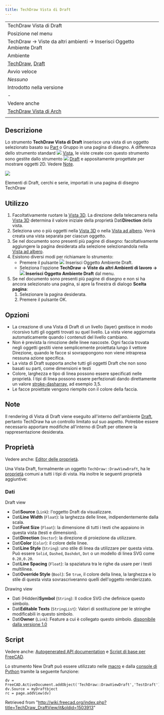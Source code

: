 ```yaml
---
title: TechDraw Vista di Draft
---
```

|  |
| --- |
| TechDraw Vista di Draft |
| Posizione nel menu |
| TechDraw → Viste da altri ambienti → Inserisci Oggetto Ambiente Draft |
| Ambiente |
| [TechDraw](/TechDraw_Workbench/it "TechDraw Workbench/it"), [Draft](/Draft_Workbench/it "Draft Workbench/it") |
| Avvio veloce |
| *Nessuno* |
| Introdotto nella versione |
| - |
| Vedere anche |
| [TechDraw Vista di Arch](/TechDraw_ArchView/it "TechDraw ArchView/it") |
|  |

## Descrizione

Lo strumento **TechDraw Vista di Draft** inserisce una vista di un oggetto selezionato basato su [Part](/Part_Workbench/it "Part Workbench/it") o Gruppo in una pagina di disegno. A differenza dello strumento standard ![](/images/TechDraw_View.svg) [Vista](/TechDraw_View/it "TechDraw View/it"), le viste create con questo strumento sono gestite dallo strumento ![](/images/Workbench_Draft.svg) [Draft](/Draft_Workbench/it "Draft Workbench/it") e appositamente progettate per mostrare oggetti 2D. Vedere [Note](#Note).

![](/images/TechDraw_DraftView_example.png)

Elementi di Draft, cerchi e serie, importati in una pagina di disegno TechDraw

## Utilizzo

1. Facoltativamente ruotare la [Vista 3D](/3D_view/it "3D view/it"). La direzione della telecamera nella [Vista 3D](/3D_view/it "3D view/it") determina il valore iniziale della proprietà Dati**Direction** della vista.
2. Seleziona uno o più oggetti nella [Vista 3D](/3D_view/it "3D view/it") o nella [Vista ad albero](/Tree_view/it "Tree view/it"). Verrà creata una vista separata per ciascun oggetto.
3. Se nel documento sono presenti più pagine di disegno: facoltativamente aggiungere la pagina desiderata alla selezione selezionandola nella [Vista ad albero](/Tree_view/it "Tree view/it").
4. Esistono diversi modi per richiamare lo strumento:
   * Premere il pulsante ![](/images/TechDraw_DraftView.svg) Inserisci Oggetto Ambiente Draft.
   * Seleziona l'opzione **TechDraw → Viste da altri Ambienti di lavoro → ![](/images/TechDraw_DraftView.svg) Inserisci Oggetto Ambiente Draft** dal menu.
5. Se nel documento sono presenti più pagine di disegno e non si ha ancora selezionato una pagina, si apre la finestra di dialogo **Scelta pagina**:
   1. Selezionare la pagina desiderata.
   2. Premere il pulsante OK.

## Opzioni

* La creazione di una Vista di Draft di un livello (layer) gestisce in modo ricorsivo tutti gli oggetti trovati su quel livello. La vista viene aggiornata automaticamente quando i contenuti del livello cambiano.
* Non è prevista la rimozione delle linee nascoste. Ogni faccia trovata negli oggetti gestiti viene semplicemente proiettata lungo il vettore Direzione, quando le facce si sovrappongono non viene intrapresa nessuna azione specifica.
* La vista di Draft supporta anche tutti gli oggetti Draft che non sono basati su parti, come dimensioni e testi
* Colore, larghezza e tipo di linea possono essere specificati nelle proprietà. I tipi di linea possono essere perfezionati dando direttamente un valore [stroke-dasharray](https://www.w3.org/TR/SVG/painting.html#StrokeProperties), ad esempio 3,5.
* Le facce proiettate vengono riempite con il colore della faccia.

## Note

Il rendering di Vista di Draft viene eseguito all'interno dell'ambiente [Draft](/Draft_Workbench/it "Draft Workbench/it"), pertanto TechDraw ha un controllo limitato sul suo aspetto. Potrebbe essere necessario apportare modifiche all'interno di Draft per ottenere la rappresentazione desiderata.

## Proprietà

Vedere anche: [Editor delle proprietà](/Property_editor/it "Property editor/it").

Una Vista Draft, formalmente un oggetto `TechDraw::DrawViewDraft`, ha le [proprietà](/TechDraw_View/it#Properties_Part_View "TechDraw View/it") comuni a tutti i tipi di vista. Ha inoltre le seguenti proprietà aggiuntive:

### Dati

Draft view

* Dati**Source** (`Link`): l'oggetto Draft da visualizzare.
* Dati**Line Width** (`Float`): la larghezza delle linee, indipendentemente dalla scala.
* Dati**Font Size** (`Float`): la dimensione di tutti i testi che appaiono in questa vista (testi e dimensioni).
* Dati**Direction** (`Vector`): la direzione di proiezione da utilizzare.
* Dati**Color** (`Color`): il colore delle linee.
* Dati**Line Style** (`String`): uno stile di linea da utilizzare per questa vista. Può essere `Solid`, `Dashed`, `Dashdot`, `Dot` o un modello di linea SVG come `0.20,0.20`.
* Dati**Line Spacing** (`Float`): la spaziatura tra le righe da usare per i testi multilinea.
* Dati**Override Style** (`Bool`): Se `true`, il colore della linea, la larghezza e lo stile di questa vista sovrascriveranno quelli dell'oggetto renderizzato.

Drawing view

* Dati (Hidden)**Symbol** (`String`): Il codice SVG che definisce questo simbolo.
* Dati**Editable Texts** (`StringList`): Valori di sostituzione per le stringhe modificabili in questo simbolo.
* Dati**Owner** (`Link`): Feature a cui è collegato questo simbolo. [disponibile dalla versione 1.0](/Release_notes_1.0/it "Release notes 1.0/it")

## Script

Vedere anche: [Autogenerated API documentation](https://freecad.github.io/SourceDoc/) e [Script di base per FreeCAD](/FreeCAD_Scripting_Basics/it "FreeCAD Scripting Basics/it").

Lo strumento New Draft può essere utilizzato nelle [macro](/Macros/it "Macros/it") e dalla [console di Python](/FreeCAD_Scripting_Basics/it "FreeCAD Scripting Basics/it") tramite la seguente funzione:

```
dv = FreeCAD.ActiveDocument.addObject('TechDraw::DrawViewDraft','TestDraft')
dv.Source = myDraftbject
rc = page.addView(dv)

```

Retrieved from "<http://wiki.freecad.org/index.php?title=TechDraw_DraftView/it&oldid=1503913>"